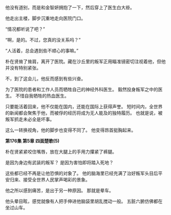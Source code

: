 他没有道别，而是和金智妍拥抱了一下，然后穿上了医生白大褂。

他走出主楼，脚步沉重地走向医院门口。

“情况都听说了吧？”

“啊，是的。不过，您真的没关系吗？”

“人活着，总会遇到些不顺心的事嘛。”

朴在贤耸了耸肩，离开了医院。藏在沙丘里的叛军正用瞄准镜密切注视着他，但他并没有特别紧张。

不，到了这会儿，他反而感到有些兴奋。

为了医院的患者和工作人员而牺牲自己的神经外科医生。
毅然投身叛军之中的医生。
不惜自我牺牲的热血医生。

只要能活着回来，他不仅能在国内，还能在国际上获得声誉。
短时间内，全世界的新闻都会聚焦于他，而被俘的经历将成为无人能及的独特履历。
也就是说，被叛军抓走未必全是坏事。

这么一转换视角，他的脚步也变得不同了。
他变得昂首挺胸起来。

**第176集 第5章 四面楚歌(5)**

朴在贤紧紧咬住嘴唇，放在大腿上的手用力攥紧了裤腿。

是因为身边有武装的叛军？
是因为害怕即将踏入死地？

这些都已经不再是让他恐惧的对象了。
他的脑海里已经充满了治好叛军头目后平安归来、接受全世界人民掌声喝彩的景象。

他之所以感到痛苦，是出于另一种原因。
那就是晕车。

他头晕目眩，感觉就像有人把手伸进他脑袋里胡乱搅动一般。
五脏六腑仿佛都在坐过山车。